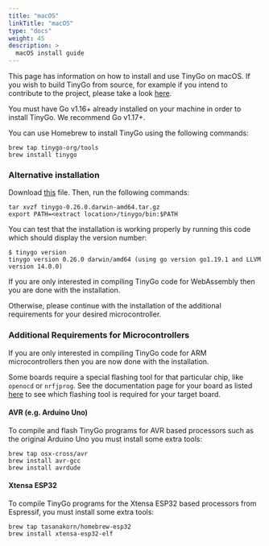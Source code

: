 ```yaml
---
title: "macOS"
linkTitle: "macOS"
type: "docs"
weight: 45
description: >
  macOS install guide
---
```


This page has information on how to install and use TinyGo on macOS. If you wish to build TinyGo from source, for example if you intend to contribute to the project, please take a look [here](../../../docs/guides/build).

You must have Go v1.16+ already installed on your machine in order to install TinyGo. We recommend Go v1.17+.

You can use Homebrew to install TinyGo using the following commands:

```shell
brew tap tinygo-org/tools
brew install tinygo
```

### Alternative installation

Download [this](https://github.com/tinygo-org/tinygo/releases/download/v0.26.0/tinygo0.26.0.darwin-amd64.tar.gz) file. Then, run the following commands:

```shell
tar xvzf tinygo-0.26.0.darwin-amd64.tar.gz
export PATH=<extract location>/tinygo/bin:$PATH
```

You can test that the installation is working properly by running this code which should display the version number:

```shell
$ tinygo version
tinygo version 0.26.0 darwin/amd64 (using go version go1.19.1 and LLVM version 14.0.0)
```

If you are only interested in compiling TinyGo code for WebAssembly then you are done with the installation.

Otherwise, please continue with the installation of the additional requirements for your desired microcontroller.

### Additional Requirements for Microcontrollers

If you are only interested in compiling TinyGo code for ARM microcontrollers then you are now done with the installation.

Some boards require a special flashing tool for that particular chip, like `openocd` or `nrfjprog`. See the documentation page for your board as listed [here](../../../docs/reference/microcontrollers/) to see which flashing tool is required for your target board.

#### AVR (e.g. Arduino Uno)

To compile and flash TinyGo programs for AVR based processors such as the original Arduino Uno you must install some extra tools:

```shell
brew tap osx-cross/avr
brew install avr-gcc
brew install avrdude
```

#### Xtensa ESP32

To compile TinyGo programs for the Xtensa ESP32 based processors from Espressif, you must install some extra tools:

```shell
brew tap tasanakorn/homebrew-esp32
brew install xtensa-esp32-elf
```
